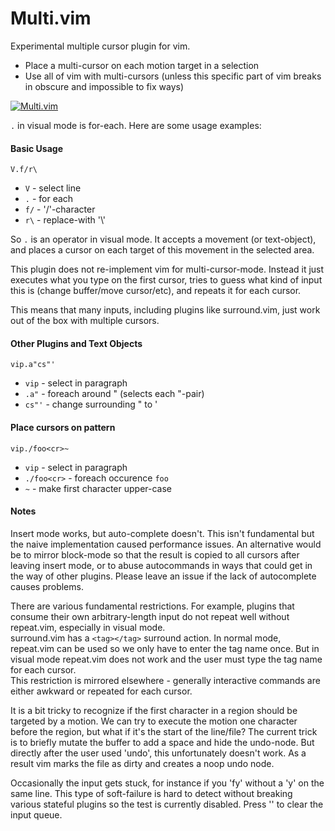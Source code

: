 # Multi.vim

Experimental multiple cursor plugin for vim.   

- Place a multi-cursor on each motion target in a selection
- Use all of vim with multi-cursors (unless this specific part of vim breaks in obscure and impossible to fix ways)


[![Multi.vim](https://img.youtube.com/vi/2XLL16MUl3Q/0.jpg)](https://www.youtube.com/watch?v=2XLL16MUl3Q)

`.` in visual mode is for-each. Here are some usage examples:

#### Basic Usage

    V.f/r\

- `V`  - select line
- `.`  - for each
- `f/` - '/'-character
- `r\` - replace-with '\\'

So `.` is an operator in visual mode. It accepts a movement (or text-object), and places a cursor on each target of this movement in the selected area.

This plugin does not re-implement vim for multi-cursor-mode. Instead it just executes what you type on the first cursor, tries to guess what kind of input this is (change buffer/move cursor/etc), and repeats it for each cursor.

This means that many inputs, including plugins like surround.vim, just work out of the box with multiple cursors.

#### Other Plugins and Text Objects

    vip.a"cs"'

- `vip` - select in paragraph
- `.a"` - foreach around " (selects each "-pair)
- `cs"'` - change surrounding " to '

#### Place cursors on pattern

    vip./foo<cr>~

- `vip` - select in paragraph
- `./foo<cr>` - foreach occurence `foo`
- `~` - make first character upper-case



#### Notes

Insert mode works, but auto-complete doesn't. This isn't fundamental but the naive implementation caused performance issues. An alternative would be to mirror block-mode so that the result is copied to all cursors after leaving insert mode, or to abuse autocommands in ways that could get in the way of other plugins. Please leave an issue if the lack of autocomplete causes problems.

There are various fundamental restrictions. For example, plugins that consume their own arbitrary-length input do not repeat well without repeat.vim, especially in visual mode.  
surround.vim has a `<tag></tag>` surround action. In normal mode, repeat.vim can be used so we only have to enter the tag name once. But in visual mode repeat.vim does not work and the user must type the tag name for each cursor.  
This restriction is mirrored elsewhere - generally interactive commands are either awkward or repeated for each cursor.

It is a bit tricky to recognize if the first character in a region should be targeted by a motion. We can try to execute the motion one character before the region, but what if it's the start of the line/file? The current trick is to briefly mutate the buffer to add a space and hide the undo-node. But directly after the user used 'undo', this unfortunately doesn't work. As a result vim marks the file as dirty and creates a noop undo node.


Occasionally the input gets stuck, for instance if you 'fy' without a 'y' on the same line. This type of soft-failure is hard to detect without breaking various stateful plugins so the test is currently disabled. Press '<esc>' to clear the input queue.
